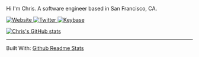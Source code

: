 <!--
**chris-sul/chris-sul** is a ✨ _special_ ✨ repository because its `README.md` (this file) appears on your GitHub profile.

Here are some ideas to get you started:

- 🔭 I’m currently working on ...
- 🌱 I’m currently learning ...
- 👯 I’m looking to collaborate on ...
- 🤔 I’m looking for help with ...
- 💬 Ask me about ...
- 📫 How to reach me: ...
- 😄 Pronouns: ...
- ⚡ Fun fact: ...
-->

Hi I'm Chris. A software engineer based in San Francisco, CA.

<p>
    <a href="https://chrissul.com" target="_blank">
        <img class="tech-icon" alt="Website" src="https://img.shields.io/badge/Website-%2312100E.svg?&style=for-the-badge" />
    </a>
    <a href="https://twitter.com/_chrissul" target="_blank">
        <img class="tech-icon" alt="Twitter" src="https://img.shields.io/badge/twitter-%231DA1F2.svg?&style=for-the-badge&logo=twitter&logoColor=white" />
    </a>
    <a href="https://keybase.io/chrissul" target="_blank">
        <img class="tech-icon" alt="Keybase" src="https://img.shields.io/badge/keybase-F05032.svg?&style=for-the-badge&logo=keybase&logoColor=white" />
    </a>
</p>

[![Chris's GitHub stats](https://github-readme-stats.vercel.app/api?username=chris-sul&count_private=true&show_icons=true&theme=prussian)](https://github.com/chris-sul)

---
Built With:
[Github Readme Stats](https://github.com/anuraghazra/github-readme-stats)
